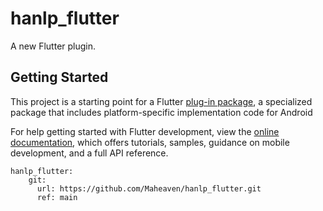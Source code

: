 # hanlp_flutter

A new Flutter plugin.

## Getting Started

This project is a starting point for a Flutter
[plug-in package](https://flutter.dev/developing-packages/),
a specialized package that includes platform-specific implementation code for
Android  

For help getting started with Flutter development, view the
[online documentation](https://flutter.dev/docs), which offers tutorials,
samples, guidance on mobile development, and a full API reference.


```
hanlp_flutter:
    git:
      url: https://github.com/Maheaven/hanlp_flutter.git
      ref: main
```